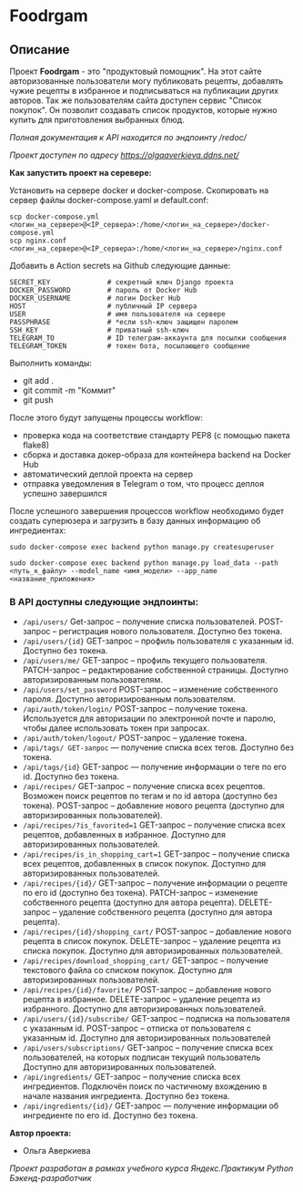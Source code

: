 # Foodrgam

## Описание

Проект **Foodrgam** - это "продуктовый помощник". На этот сайте авторизованные пользователи могу публиковать рецепты, добавлять чужие рецепты в избранное и подписываться на публикации других авторов. Так же пользователям сайта доступен сервис "Список покупок". Он позволит создавать список продуктов, которые нужно купить для приготовления выбранных блюд.

*Полная документация к API находится по эндпоинту /redoc/*

*Проект доступен по адресу https://olgaaverkieva.ddns.net/*

**Как запустить проект на серевере:**

Установить на сервере docker и docker-compose. Скопировать на сервер файлы docker-compose.yaml и default.conf:
```
scp docker-compose.yml <логин_на_сервере>@<IP_сервера>:/home/<логин_на_сервере>/docker-compose.yml
scp nginx.conf <логин_на_сервере>@<IP_сервера>:/home/<логин_на_сервере>/nginx.conf
```
Добавить в Action secrets на Github следующие данные:
```
SECRET_KEY              # секретный ключ Django проекта
DOCKER_PASSWORD         # пароль от Docker Hub
DOCKER_USERNAME         # логин Docker Hub
HOST                    # публичный IP сервера
USER                    # имя пользователя на сервере
PASSPHRASE              # *если ssh-ключ защищен паролем
SSH_KEY                 # приватный ssh-ключ
TELEGRAM_TO             # ID телеграм-аккаунта для посылки сообщения
TELEGRAM_TOKEN          # токен бота, посылающего сообщение
```
Выполнить команды:
- git add .
- git commit -m "Коммит"
- git push

После этого будут запущены процессы workflow:
- проверка кода на соответствие стандарту PEP8 (с помощью пакета flake8)
- сборка и доставка докер-образа для контейнера backend на Docker Hub
- автоматический деплой проекта на сервер
- отправка уведомления в Telegram о том, что процесс деплоя успешно завершился

После успешного завершения процессов workflow необходимо будет создать суперюзера и загрузить в базу данных информацию об ингредиентах:
```
sudo docker-compose exec backend python manage.py createsuperuser
```
```
sudo docker-compose exec backend python manage.py load_data --path <путь_к_файлу> --model_name <имя_модели> --app_name <название_приложения>
```

### В API доступны следующие эндпоинты:

- `/api/users/` Get-запрос – получение списка пользователей. POST-запрос – регистрация нового пользователя. Доступно без токена.
- `/api/users/{id}` GET-запрос – профиль пользователя с указанным id. Доступно без токена.
- `/api/users/me/` GET-запрос – профиль текущего пользователя. PATCH-запрос – редактирование собственной страницы. Доступно авторизированным пользователям.
- `/api/users/set_password` POST-запрос – изменение собственного пароля. Доступно авторизированным пользователям.
- `/api/auth/token/login/` POST-запрос – получение токена. Используется для авторизации по электронной почте и паролю, чтобы далее использовать токен при запросах.
- `/api/auth/token/logout/` POST-запрос – удаление токена.
- `/api/tags/ GET-запрос` — получение списка всех тегов. Доступно без токена.
- `/api/tags/{id}` GET-запрос — получение информации о теге по его id. Доступно без токена.
- `/api/recipes/` GET-запрос – получение списка всех рецептов. Возможен поиск рецептов по тегам и по id автора (доступно без токена). POST-запрос – добавление нового рецепта (доступно для авторизированных пользователей).
- `/api/recipes/?is_favorited=1` GET-запрос – получение списка всех рецептов, добавленных в избранное. Доступно для авторизированных пользователей.
- `/api/recipes/is_in_shopping_cart=1` GET-запрос – получение списка всех рецептов, добавленных в список покупок. Доступно для авторизированных пользователей.
- `/api/recipes/{id}/` GET-запрос – получение информации о рецепте по его id (доступно без токена). PATCH-запрос – изменение собственного рецепта (доступно для автора рецепта). DELETE-запрос – удаление собственного рецепта (доступно для автора рецепта).
- `/api/recipes/{id}/shopping_cart/` POST-запрос – добавление нового рецепта в список покупок. DELETE-запрос – удаление рецепта из списка покупок. Доступно для авторизированных пользователей.
- `/api/recipes/download_shopping_cart/` GET-запрос – получение текстового файла со списком покупок. Доступно для авторизированных пользователей.
- `/api/recipes/{id}/favorite/` POST-запрос – добавление нового рецепта в избранное. DELETE-запрос – удаление рецепта из избранного. Доступно для авторизированных пользователей.
- `/api/users/{id}/subscribe/` GET-запрос – подписка на пользователя с указанным id. POST-запрос – отписка от пользователя с указанным id. Доступно для авторизированных пользователей
- `/api/users/subscriptions/` GET-запрос – получение списка всех пользователей, на которых подписан текущий пользователь Доступно для авторизированных пользователей.
- `/api/ingredients/` GET-запрос – получение списка всех ингредиентов. Подключён поиск по частичному вхождению в начале названия ингредиента. Доступно без токена.
- `/api/ingredients/{id}/` GET-запрос — получение информации об ингредиенте по его id. Доступно без токена.


**Автор проекта:**

+ Ольга Аверкиева

*Проект разработан в рамках учебного курса Яндекс.Практикум Python Бэкенд-разработчик*